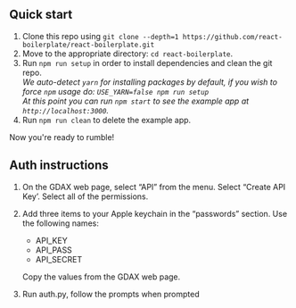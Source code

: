 
## Quick start

1. Clone this repo using `git clone --depth=1 https://github.com/react-boilerplate/react-boilerplate.git`
2. Move to the appropriate directory: `cd react-boilerplate`.<br />
3. Run `npm run setup` in order to install dependencies and clean the git repo.<br />
   *We auto-detect `yarn` for installing packages by default, if you wish to force `npm` usage do: `USE_YARN=false npm run setup`*<br />
   *At this point you can run `npm start` to see the example app at `http://localhost:3000`.*
4. Run `npm run clean` to delete the example app.

Now you're ready to rumble!

##  Auth instructions 

1.  On the GDAX web page, select “API” from the menu.  Select “Create API Key’.  Select all of the permissions.
2.  Add three items to your Apple keychain in the “passwords” section.
       Use the following names:

       * API_KEY
       * API_PASS
       * API_SECRET

       Copy the values from the GDAX web page. 
3.  Run auth.py, follow the prompts when prompted



